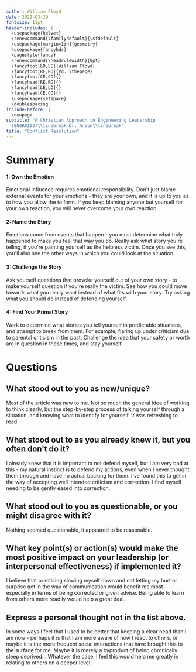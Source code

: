 ```yaml
---
author: William Floyd
date: 2021-03-29
fontsize: 11pt
header-includes: |
  \usepackage{helvet}
  \renewcommand{\familydefault}{\sfdefault}
  \usepackage[margin=1in]{geometry}
  \usepackage{fancyhdr}
  \pagestyle{fancy}
  \renewcommand{\headrulewidth}{0pt}
  \fancyfoot[LO,LE]{William Floyd}
  \fancyfoot[RE,RO]{Pg. \thepage}
  \fancyfoot[CE,CO]{}
  \fancyhead[RE,RO]{}
  \fancyhead[LE,LO]{}
  \fancyhead[CE,CO]{}
  \usepackage{setspace}
  \doublespacing
include-before: |
  \newpage
subtitle: "A Christian Approach to Engineering Leadership
  (ENGR6103)\\linebreak Dr. Anson\\linebreak"
title: "Conflict Resolution"
---
```


# Summary

#### 1: Own the Emotion

Emotional influence requires emotional responsibility.
Don't just blame external events for your emotions - they are your own, and it is up to you as to how you allow the to form.
If you keep blaming anyone but yourself for your own reaction, you will never overcome your own reaction

#### 2: Name the Story

Emotions come from events that happen - you must determine what truly happened to make you feel that way you do.
Really ask what story you're telling, if you're painting yourself as the helpless victim.
Once you see this, you'll also see the other ways in which you could look at the situation.

#### 3: Challenge the Story

Ask yourself questions that provoke yourself out of your own story - to make yourself question if you're really the victim.
See how you could move towards what you really want instead of what fits with your story.
Try asking what you should do instead of defending yourself.

#### 4: Find Your Primal Story

Work to determine what stories you tell yourself in predictable situations, and attempt to break from them.
For example, flaring up under criticism due to parental criticism in the past.
Challenge the idea that your safety or worth are in question in these times, and stay yourself.

# Questions

## What stood out to you as new/unique?

Most of the article was new to me.
Not so much the general idea of working to think clearly, but the step-by-step process of talking yourself through a situation, and knowing what to identify for yourself.
It was refreshing to read.

## What stood out to as you already knew it, but you often don't do it?

I already knew that it is important to not defend myself, but I am very bad at this - my natural instinct is to defend my actions, even when I never thought them through and have no actual backing for them.
I've found this to get in the way of accepting well intended criticism and correction.
I find myself needing to be gently eased into correction.

## What stood out to you as questionable, or you might disagree with it?

Nothing seemed questionable, it appeared to be reasonable.

## What key point(s) or action(s) would make the most positive impact on your leadership (or interpersonal effectiveness) if implemented it?

I believe that practicing slowing myself down and not letting my hurt or surprise get in the way of communication would benefit me most - especially in terms of being corrected or given advise.
Being able to learn from others more readily would help a great deal.

## Express a personal thought not in the list above.

In some ways I feel that I used to be better that keeping a clear head than I am now - perhaps it is that I am more aware of how I react to others, or maybe it is the more frequent social interactions that have brought this to the surface for me.
Maybe it is merely a byproduct of being chronically sleep deprived...
Whatever the case, I feel this would help me greatly in relating to others on a deeper level.
